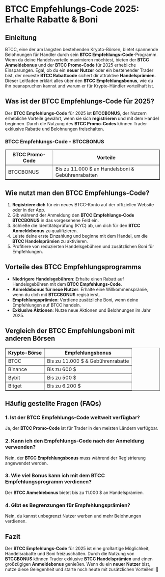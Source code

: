 <h1>BTCC Empfehlungs-Code 2025: Erhalte Rabatte & Boni</h1>

<h2>Einleitung</h2>
<p>BTCC, eine der am längsten bestehenden Krypto-Börsen, bietet spannende Belohnungen für Händler durch sein <strong>BTCC Empfehlungs-Code</strong>-Programm. Wenn du deine Handelsvorteile maximieren möchtest, bieten der <strong>BTCC Anmeldebonus</strong> und der <strong>BTCC Promo-Code</strong> für 2025 erhebliche Einsparungen. Egal, ob du ein <strong>neuer Nutzer</strong> oder ein bestehender Trader bist, der neueste <strong>BTCC Rabattcode</strong> sichert dir attraktive <strong>Handelsprämien</strong>. Dieser Leitfaden erklärt alles über den <strong>BTCC Empfehlungsbonus</strong>, wie du ihn beanspruchen kannst und warum er für Krypto-Händler vorteilhaft ist.</p>

<h2>Was ist der BTCC Empfehlungs-Code für 2025?</h2>
<p>Der <strong>BTCC Empfehlungs-Code</strong> für 2025 ist <strong>BTCCBONUS</strong>, der Nutzern erhebliche Vorteile gewährt, wenn sie sich <strong>registrieren</strong> und mit dem Handel beginnen. Durch die Nutzung des <strong>BTCC Promo-Codes</strong> können Trader exklusive Rabatte und Belohnungen freischalten.</p>

<h3>BTCC Empfehlungs-Code - BTCCBONUS</h3>
<table border="1">
    <tr>
        <th>BTCC Promo-Code</th>
        <th>Vorteile</th>
    </tr>
    <tr>
        <td>BTCCBONUS</td>
        <td>Bis zu 11.000 $ an Handelsboni & Gebührenrabatten</td>
    </tr>
</table>

<h2>Wie nutzt man den BTCC Empfehlungs-Code?</h2>
<ol>
    <li><strong>Registriere dich</strong> für ein neues BTCC-Konto auf der offiziellen Website oder in der App.</li>
    <li>Gib während der Anmeldung den <strong>BTCC Empfehlungs-Code</strong> <strong>BTCCBONUS</strong> in das vorgesehene Feld ein.</li>
    <li>Schließe die Identitätsprüfung (KYC) ab, um dich für den <strong>BTCC Anmeldebonus</strong> zu qualifizieren.</li>
    <li>Leiste deine erste Einzahlung und beginne mit dem Handel, um die <strong>BTCC Handelsprämien</strong> zu aktivieren.</li>
    <li>Profitiere von reduzierten Handelsgebühren und zusätzlichen Boni für Empfehlungen.</li>
</ol>

<h2>Vorteile des BTCC Empfehlungsprogramms</h2>
<ul>
    <li><strong>Niedrigere Handelsgebühren</strong>: Erhalte einen Rabatt auf Handelsgebühren mit dem <strong>BTCC Empfehlungs-Code</strong>.</li>
    <li><strong>Anmeldebonus für neue Nutzer</strong>: Erhalte eine Willkommensprämie, wenn du dich mit <strong>BTCCBONUS</strong> registrierst.</li>
    <li><strong>Empfehlungsprämien</strong>: Verdiene zusätzliche Boni, wenn deine Empfehlungen auf BTCC handeln.</li>
    <li><strong>Exklusive Aktionen</strong>: Nutze neue Aktionen und Belohnungen im Jahr 2025.</li>
</ul>

<h2>Vergleich der BTCC Empfehlungsboni mit anderen Börsen</h2>
<table border="1">
    <tr>
        <th>Krypto-Börse</th>
        <th>Empfehlungsbonus</th>
    </tr>
    <tr>
        <td>BTCC</td>
        <td>Bis zu 11.000 $ & Gebührenrabatte</td>
    </tr>
    <tr>
        <td>Binance</td>
        <td>Bis zu 600 $</td>
    </tr>
    <tr>
        <td>Bybit</td>
        <td>Bis zu 500 $</td>
    </tr>
    <tr>
        <td>Bitget</td>
        <td>Bis zu 6.200 $</td>
    </tr>
</table>

<h2>Häufig gestellte Fragen (FAQs)</h2>

<h3>1. Ist der BTCC Empfehlungs-Code weltweit verfügbar?</h3>
<p>Ja, der <strong>BTCC Promo-Code</strong> ist für Trader in den meisten Ländern verfügbar.</p>

<h3>2. Kann ich den Empfehlungs-Code nach der Anmeldung verwenden?</h3>
<p>Nein, der <strong>BTCC Empfehlungsbonus</strong> muss während der Registrierung angewendet werden.</p>

<h3>3. Wie viel Bonus kann ich mit dem BTCC Empfehlungsprogramm verdienen?</h3>
<p>Der <strong>BTCC Anmeldebonus</strong> bietet bis zu 11.000 $ an Handelsprämien.</p>

<h3>4. Gibt es Begrenzungen für Empfehlungsprämien?</h3>
<p>Nein, du kannst unbegrenzt Nutzer werben und mehr Belohnungen verdienen.</p>

<h2>Fazit</h2>
<p>Der <strong>BTCC Empfehlungs-Code</strong> für 2025 ist eine großartige Möglichkeit, Handelsrabatte und Boni freizuschalten. Durch die Nutzung von <strong>BTCCBONUS</strong> können Trader exklusive <strong>BTCC Handelsprämien</strong> und einen großzügigen <strong>Anmeldebonus</strong> genießen. Wenn du ein <strong>neuer Nutzer</strong> bist, nutze diese Gelegenheit und starte noch heute mit zusätzlichen Vorteilen! 🚀</p>
